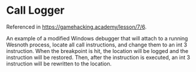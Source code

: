 # Call Logger

Referenced in https://gamehacking.academy/lesson/7/6.

An example of a modified Windows debugger that will attach to a running Wesnoth process, locate all call instructions, and change them to an int 3 instruction. When the breakpoint is hit, the location will be logged and the instruction will be restored. Then, after the instruction is executed, an int 3 instruction will be rewritten to the location.

